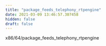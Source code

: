 ```yaml
---
title: "package_feeds_telephony_rtpengine"
date: 2021-03-09 13:46:57.307458
hidden: false
draft: false
---
```


x86/64/package_feeds_telephony_rtpengine

